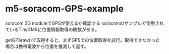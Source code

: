 # m5-soracom-GPS-example
soracom 3G moduleでGPSが使えるか確認する
soracomのサンプルで使用されているTinyGMSに位置情報取得の関数がある。

getGPSraw()で取得すると、まずGPSでの位置取得を試行。取得できなかった場合は携帯電波から位置を推測して返す。
